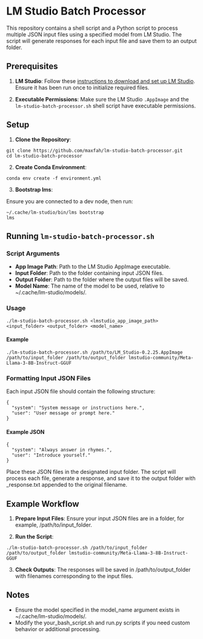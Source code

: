 # LM Studio Batch Processor

This repository contains a shell script and a Python script to process multiple JSON input files using a specified model from LM Studio. The script will generate responses for each input file and save them to an output folder.

## Prerequisites

1. **LM Studio**: Follow these [instructions to download and set up LM Studio](https://docs.icer.msu.edu/2024-06-19_LabNotebook_LM_Studio_Install/). Ensure it has been run once to initialize required files.

2. **Executable Permissions**: Make sure the LM Studio `.AppImage` and the `lm-studio-batch-processor.sh` shell script have executable permissions.

## Setup

1. **Clone the Repository**:
```
git clone https://github.com/maxfah/lm-studio-batch-processor.git
cd lm-studio-batch-processor
```

2. **Create Conda Environment**:
```
conda env create -f environment.yml
```

3. **Bootstrap lms**:

Ensure you are connected to a dev node, then run:
```
~/.cache/lm-studio/bin/lms bootstrap
lms
```

## Running `lm-studio-batch-processor.sh`

### Script Arguments
* **App Image Path**: Path to the LM Studio AppImage executable.
* **Input Folder**: Path to the folder containing input JSON files.
* **Output Folder**: Path to the folder where the output files will be saved.
* **Model Name**: The name of the model to be used, relative to ~/.cache/lm-studio/models/.

### Usage
```
./lm-studio-batch-processor.sh <lmstudio_app_image_path> <input_folder> <output_folder> <model_name>
```

#### Example
```
./lm-studio-batch-processor.sh /path/to/LM_Studio-0.2.25.AppImage /path/to/input_folder /path/to/output_folder lmstudio-community/Meta-Llama-3-8B-Instruct-GGUF
```

### Formatting Input JSON Files
Each input JSON file should contain the following structure:

```
{
  "system": "System message or instructions here.",
  "user": "User message or prompt here."
}
```

#### Example JSON

```
{
  "system": "Always answer in rhymes.",
  "user": "Introduce yourself."
}
```

Place these JSON files in the designated input folder. The script will process each file, generate a response, and save it to the output folder with _response.txt appended to the original filename.

## Example Workflow

1. **Prepare Input Files**:
Ensure your input JSON files are in a folder, for example, /path/to/input_folder.

2. **Run the Script**:
```
./lm-studio-batch-processor.sh /path/to/input_folder /path/to/output_folder lmstudio-community/Meta-Llama-3-8B-Instruct-GGUF
```

3. **Check Outputs**:
The responses will be saved in /path/to/output_folder with filenames corresponding to the input files.

## Notes
* Ensure the model specified in the model_name argument exists in ~/.cache/lm-studio/models/.
* Modify the your_bash_script.sh and run.py scripts if you need custom behavior or additional processing.
